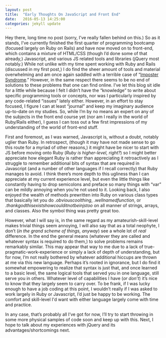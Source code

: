 ```yaml
---
layout: post
title:  "Early Thoughts On JavaScript and Front End"
date:   2016-05-13 14:25:00
categories: jekyll update
---
```

Hey there, long time no post (sorry, I’ve really fallen behind on this.) So as it stands, I’ve currently finished the first quarter of programming bootcamp (focused largely on Ruby on Rails) and have now moved on to front-end, which contains a mixture of HTML/CSS (though I’d done some of that already,) Javascript, and various JS related tools and libraries (jQuery most notably.) While not unlike with my time spent working with Ruby and Rails (discussed in my first post,) I do find the sheer amount of tools and material overwhelming and am once again saddled with a terrible case of “[Imposter Syndrome].” However, in the same respect there seems to be no end of solutions to these problems that one can find online. I’ve let this blog sit idle for a little while because I felt I didn’t have the “knowledge” to write about specific programming tools or concepts, nor was I particularly inspired by any code-related “issues” lately either. However, in an effort to stay focused, I figure I can at least “journal” and keep my imaginary audience up-to-date on my studies. So, while I’m by no means an expert on any of the subjects in the front end course yet (nor am I really in the world of Ruby/Rails either), I guess I can toss out a few first impressions of my understanding of the world of front-end stuff. 

First and foremost, as I was warned, Javascript is, without a doubt, notably uglier than Ruby. In retrospect, (though it may have not made sense to go this route for a myriad of other reasons,) it might have be nicer to start with JS before moving onto Ruby (*Ruby is higher-level, right?*) so I might better appreciate how elegant Ruby is rather than appreciating it retroactively as I struggle to remember additional bits of syntax that are required in Javascript (and a number of other languages if I recall correctly) that Ruby manages to avoid. I think there’s more depth to this ugliness than I can appreciate at my current experience level, but even the little things like constantly having to drop semicolons and preface so many things with “var” can be mildly annoying when you’re not used to it. Looking back, I also enjoyed the wealth of methods prewritten into Ruby on various class types that basically let you do *.obviouscoolthing*, *.wellnamedfunction*, or *.thankgodthisexistshowcoulditnotbeinjstoo* on all manner of strings, arrays, and classes. Also the symbol thing was pretty great too.

However, what I will say is, in the same regard as my amateurish-skill-level makes trivial things seem annoying, I will also say that as a total neophyte, I don’t (*in the grand scheme of things, anyway*) see a whole lot of *real* difference. In the end the general means (whatever they are called and whatever syntax is required to do them,) to solve problems remains remarkably similar. This may appear that way to me due to a lack of true-pragmatic-work-experience or simply a lack of depth of understanding, but for now, I’m not really bothered by whatever additional hiccups are thrown at me via this new language. Perhaps it’s rooted in ignorance, but I do find it somewhat empowering to realize that syntax is just that, and once learned to a basic level, the same logical tools that served you in one language, still serve you in others. Whatever level of capabilities I have (*or don’t*) it’s nice to know that they largely seem to carry over. To be frank, if I was lucky enough to have a job coding at this point, I wouldn’t really if I was asked to work largely in Ruby or Javascript, I’d just be happy to be working. The comfort and skill-level I'd want with either language largely come with time and practice.

In any case, that’s probably all I’ve got for now, I’ll try to start throwing in some more physical samples of code soon and keep up with this. Next, I hope to talk about my experiences with jQuery and its advantages/shortcomings next.


[Imposter Syndrome]: https://en.wikipedia.org/wiki/Impostor_syndrome

